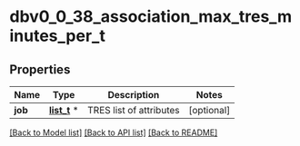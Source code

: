 # dbv0_0_38_association_max_tres_minutes_per_t

## Properties
Name | Type | Description | Notes
------------ | ------------- | ------------- | -------------
**job** | [**list_t**](dbv0_0_38_tres_list_inner.md) \* | TRES list of attributes | [optional] 

[[Back to Model list]](../README.md#documentation-for-models) [[Back to API list]](../README.md#documentation-for-api-endpoints) [[Back to README]](../README.md)


